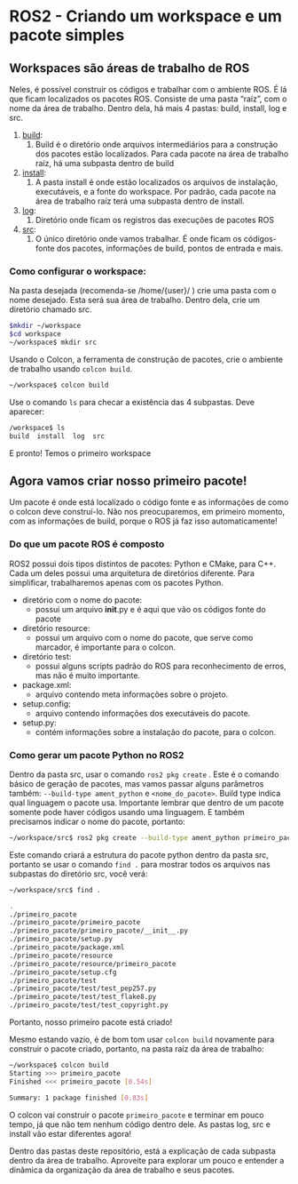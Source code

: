 # ROS2 - Criando um workspace e um pacote simples

## Workspaces são áreas de trabalho de ROS

Neles, é possível construir os códigos e trabalhar com o ambiente ROS. É lá que ficam localizados os pacotes ROS. Consiste de uma pasta “raíz”, com o nome da área de trabalho. Dentro dela, há mais 4 pastas: build, install, log e src.

1. [build](/build):
    1. Build é o diretório onde arquivos intermediários para a construção dos pacotes estão localizados. Para cada pacote na área de trabalho raíz, há uma subpasta dentro de build
2. [install](/install):
    1. A pasta install é onde estão localizados os arquivos de instalação, executáveis, e a fonte do workspace. Por padrão, cada pacote na área de trabalho raíz terá uma subpasta dentro de install.
3. [log](/log):
    1. Diretório onde ficam os registros das execuções de pacotes ROS
4. [src](/src):
    1. O único diretório onde vamos trabalhar. É onde ficam os códigos-fonte dos pacotes, informações de build, pontos de entrada e mais. 

### Como configurar o workspace:

Na pasta desejada (recomenda-se /home/{user}/ ) crie uma pasta com o nome desejado. Esta será sua área de trabalho. Dentro dela, crie um diretório chamado src. 

```bash
$mkdir ~/workspace
$cd workspace
~/workspace$ mkdir src
```

Usando o Colcon, a ferramenta de construção de pacotes, crie o ambiente de trabalho usando `colcon build`.

```bash
~/workspace$ colcon build
```

Use o comando `ls` para checar a existência das 4 subpastas. Deve aparecer:

```bash
/workspace$ ls
build  install  log  src
```

E pronto! Temos o primeiro workspace

## Agora vamos criar nosso primeiro pacote!

Um pacote é onde está localizado o código fonte e as informações de como o colcon deve construí-lo. Não nos preocuparemos, em primeiro momento, com as informações de build, porque o ROS já faz isso automaticamente!

### Do que um pacote ROS é composto

ROS2 possui dois tipos distintos de pacotes: Python e CMake, para C++. Cada um deles possui uma arquitetura de diretórios diferente. Para simplificar, trabalharemos apenas com os pacotes Python.

- diretório com o nome do pacote:
    - possui um arquivo __init__.py e é aqui que vão os códigos fonte do pacote
- diretório resource:
    - possui um arquivo com o nome do pacote, que serve como marcador, é importante para o colcon.
- diretório test:
    - possui alguns scripts padrão do ROS para reconhecimento de erros, mas não é muito importante.
- package.xml:
    - arquivo contendo meta informações sobre o projeto.
- setup.config:
    - arquivo contendo informações dos executáveis do pacote.
- setup.py:
    - contém informações sobre a instalação do pacote, para o colcon.

### Como gerar um pacote Python no ROS2

Dentro da pasta src, usar o comando `ros2 pkg create` . Este é o comando básico de geração de pacotes, mas vamos passar alguns parâmetros também: `--build-type ament_python` e `<nome_do_pacote>`. Build type indica qual linguagem o pacote usa. Importante lembrar que dentro de um pacote somente pode haver códigos usando uma linguagem. E também precisamos indicar o nome do pacote, portanto:

```bash
~/workspace/src$ ros2 pkg create --build-type ament_python primeiro_pacote
```

Este comando criará a estrutura do pacote python dentro da pasta src, portanto se usar o comando `find .` para mostrar todos os arquivos nas subpastas do diretório src, você verá:

```bash
~/workspace/src$ find .

.
./primeiro_pacote
./primeiro_pacote/primeiro_pacote
./primeiro_pacote/primeiro_pacote/__init__.py
./primeiro_pacote/setup.py
./primeiro_pacote/package.xml
./primeiro_pacote/resource
./primeiro_pacote/resource/primeiro_pacote
./primeiro_pacote/setup.cfg
./primeiro_pacote/test
./primeiro_pacote/test/test_pep257.py
./primeiro_pacote/test/test_flake8.py
./primeiro_pacote/test/test_copyright.py
```

Portanto, nosso primeiro pacote está criado!

Mesmo estando vazio, é de bom tom usar `colcon build` novamente para construir o pacote criado, portanto, na pasta raíz da área de trabalho:

```bash
~/workspace$ colcon build
Starting >>> primeiro_pacote
Finished <<< primeiro_pacote [0.54s]          

Summary: 1 package finished [0.83s]
```

O colcon vai construir o pacote `primeiro_pacote` e terminar em pouco tempo, já que não tem nenhum código dentro dele. As pastas log, src e install vão estar diferentes agora!

Dentro das pastas deste repositório, está a explicação de cada subpasta dentro da área de trabalho. Aproveite para explorar um pouco e entender a dinâmica da organização da área de trabalho e seus pacotes.
